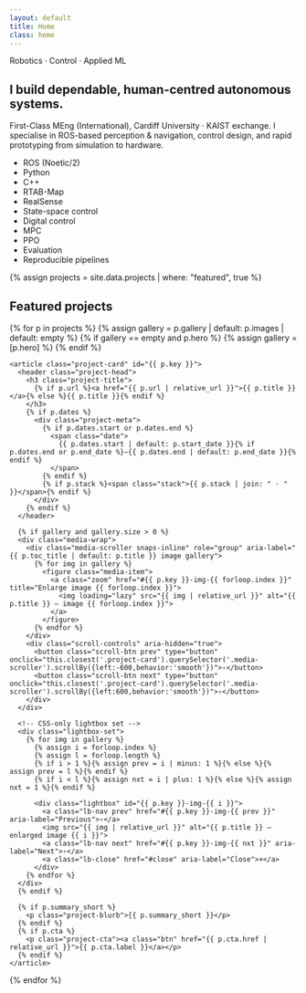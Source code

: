 ```yaml
---
layout: default
title: Home
class: home
---
```


<section class="home-intro">
  <p class="kicker">Robotics · Control · Applied ML</p>
  <h1>I build dependable, human-centred autonomous systems.</h1>
  <p class="lede">
    First-Class MEng (International), Cardiff University · KAIST exchange.
    I specialise in ROS-based perception & navigation, control design, and rapid
    prototyping from simulation to hardware.
  </p>

  <!-- Skill chips -->
  <ul class="skill-chips" aria-label="Core tools and methods">
    <li class="chip">ROS (Noetic/2)</li>
    <li class="chip">Python</li>
    <li class="chip">C++</li>
    <li class="chip">RTAB-Map</li>
    <li class="chip">RealSense</li>
    <li class="chip">State-space control</li>
    <li class="chip">Digital control</li>
    <li class="chip">MPC</li>
    <li class="chip">PPO</li>
    <li class="chip">Evaluation</li>
    <li class="chip">Reproducible pipelines</li>
  </ul>
</section>

{% assign projects = site.data.projects | where: "featured", true %}

<section class="featured-projects" aria-labelledby="featured-title">
  <h2 id="featured-title">Featured projects</h2>

  {% for p in projects %}
    {% assign gallery = p.gallery | default: p.images | default: empty %}
    {% if gallery == empty and p.hero %}
      {% assign gallery = [p.hero] %}
    {% endif %}

    <article class="project-card" id="{{ p.key }}">
      <header class="project-head">
        <h3 class="project-title">
          {% if p.url %}<a href="{{ p.url | relative_url }}">{{ p.title }}</a>{% else %}{{ p.title }}{% endif %}
        </h3>
        {% if p.dates %}
          <div class="project-meta">
            {% if p.dates.start or p.dates.end %}
              <span class="date">
                {{ p.dates.start | default: p.start_date }}{% if p.dates.end or p.end_date %}—{{ p.dates.end | default: p.end_date }}{% endif %}
              </span>
            {% endif %}
            {% if p.stack %}<span class="stack">{{ p.stack | join: " · " }}</span>{% endif %}
          </div>
        {% endif %}
      </header>

      {% if gallery and gallery.size > 0 %}
      <div class="media-wrap">
        <div class="media-scroller snaps-inline" role="group" aria-label="{{ p.toc_title | default: p.title }} image gallery">
          {% for img in gallery %}
            <figure class="media-item">
              <a class="zoom" href="#{{ p.key }}-img-{{ forloop.index }}" title="Enlarge image {{ forloop.index }}">
                <img loading="lazy" src="{{ img | relative_url }}" alt="{{ p.title }} – image {{ forloop.index }}">
              </a>
            </figure>
          {% endfor %}
        </div>
        <div class="scroll-controls" aria-hidden="true">
          <button class="scroll-btn prev" type="button" onclick="this.closest('.project-card').querySelector('.media-scroller').scrollBy({left:-600,behavior:'smooth'})">‹</button>
          <button class="scroll-btn next" type="button" onclick="this.closest('.project-card').querySelector('.media-scroller').scrollBy({left:600,behavior:'smooth'})">›</button>
        </div>
      </div>

      <!-- CSS-only lightbox set -->
      <div class="lightbox-set">
        {% for img in gallery %}
          {% assign i = forloop.index %}
          {% assign l = forloop.length %}
          {% if i > 1 %}{% assign prev = i | minus: 1 %}{% else %}{% assign prev = l %}{% endif %}
          {% if i < l %}{% assign nxt = i | plus: 1 %}{% else %}{% assign nxt = 1 %}{% endif %}

          <div class="lightbox" id="{{ p.key }}-img-{{ i }}">
            <a class="lb-nav prev" href="#{{ p.key }}-img-{{ prev }}" aria-label="Previous">‹</a>
            <img src="{{ img | relative_url }}" alt="{{ p.title }} – enlarged image {{ i }}">
            <a class="lb-nav next" href="#{{ p.key }}-img-{{ nxt }}" aria-label="Next">›</a>
            <a class="lb-close" href="#close" aria-label="Close">×</a>
          </div>
        {% endfor %}
      </div>
      {% endif %}

      {% if p.summary_short %}
        <p class="project-blurb">{{ p.summary_short }}</p>
      {% endif %}
      {% if p.cta %}
        <p class="project-cta"><a class="btn" href="{{ p.cta.href | relative_url }}">{{ p.cta.label }}</a></p>
      {% endif %}
    </article>
  {% endfor %}
</section>

<!-- target used by lightbox close links -->
<div id="close" hidden></div>
